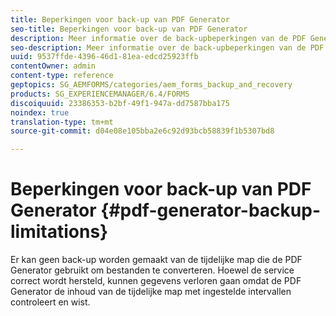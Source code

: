 ```yaml
---
title: Beperkingen voor back-up van PDF Generator
seo-title: Beperkingen voor back-up van PDF Generator
description: Meer informatie over de back-upbeperkingen van de PDF Generator.
seo-description: Meer informatie over de back-upbeperkingen van de PDF Generator.
uuid: 9537ffde-4396-46d1-81ea-edcd25923ffb
contentOwner: admin
content-type: reference
geptopics: SG_AEMFORMS/categories/aem_forms_backup_and_recovery
products: SG_EXPERIENCEMANAGER/6.4/FORMS
discoiquuid: 23386353-b2bf-49f1-947a-dd7587bba175
noindex: true
translation-type: tm+mt
source-git-commit: d04e08e105bba2e6c92d93bcb58839f1b5307bd8

---
```



# Beperkingen voor back-up van PDF Generator {#pdf-generator-backup-limitations}

Er kan geen back-up worden gemaakt van de tijdelijke map die de PDF Generator gebruikt om bestanden te converteren. Hoewel de service correct wordt hersteld, kunnen gegevens verloren gaan omdat de PDF Generator de inhoud van de tijdelijke map met ingestelde intervallen controleert en wist.
